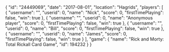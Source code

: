{
  "id": "24449069",
  "date": "2017-08-01",
  "location": "Hagrids",
  "players": [
    {
      "username": "",
      "userid": 0,
      "name": "Nick",
      "score": 0,
      "firstTimePlaying": false,
      "win": true
    },
    {
      "username": "",
      "userid": 0,
      "name": "Anonymous player",
      "score": 0,
      "firstTimePlaying": false,
      "win": true
    },
    {
      "username": "",
      "userid": 0,
      "name": "Bill",
      "score": 0,
      "firstTimePlaying": false,
      "win": true
    },
    {
      "username": "",
      "userid": 0,
      "name": "James",
      "score": 0,
      "firstTimePlaying": false,
      "win": true
    }
  ],
  "game": {
    "name": "Rick and Morty: Total Rickall Card Game",
    "id": 194232
  }
}
